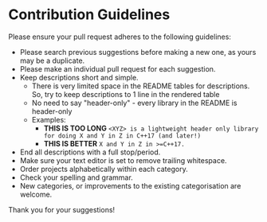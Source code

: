 # Contribution Guidelines
Please ensure your pull request adheres to the following guidelines:

* Please search previous suggestions before making a new one, as yours may be a duplicate.
* Please make an individual pull request for each suggestion.
* Keep descriptions short and simple.
  - There is very limited space in the README tables for descriptions. So, try to keep descriptions to 1 line in the rendered table
  - No need to say "header-only" - every library in the README is header-only
  - Examples:
    - **THIS IS TOO LONG** `<XYZ> is a lightweight header only library for doing X and Y in Z in C++17 (and later!)`
    - **THIS IS BETTER** `X and Y in Z in >=C++17.`
* End all descriptions with a full stop/period.
* Make sure your text editor is set to remove trailing whitespace.
* Order projects alphabetically within each category.
* Check your spelling and grammar.
* New categories, or improvements to the existing categorisation are welcome.

Thank you for your suggestions!
